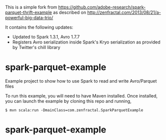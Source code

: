 This is a simple fork from https://github.com/adobe-research/spark-parquet-thrift-example as described
on http://zenfractal.com/2013/08/21/a-powerful-big-data-trio/

It contains the following updates:

* Updated to Spark 1.3.1, Avro 1.7.7
* Registers Avro serialization inside Spark's Kryo serialization as provided by Twitter's chill library


spark-parquet-example
=====================

Example project to show how to use Spark to read and write Avro/Parquet files

To run this example, you will need to have Maven installed. Once installed,
you can launch the example by cloning this repo and running,

    $ mvn scala:run -DmainClass=com.zenfractal.SparkParquetExample
# spark-parquet-example

